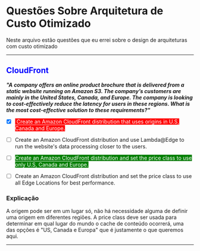 # Questões Sobre Arquitetura de Custo Otimizado
Neste arquivo estão questões que eu errei sobre o design de arquiteturas com custo otimizado

___

## <span style="color:blue; background-color:#fff">CloudFront</span>
_**"A company offers an online product brochure that is delivered from a static website running on Amazon S3. The company’s customers are mainly in the United States, Canada, and Europe. The company is looking to cost-effectively reduce the latency for users in these regions. What is the most cost-effective solution to these requirements?"**_

- [X] <span style="background-color:red; color:#fff"> Create an Amazon CloudFront distribution that uses origins in U.S, Canada and Europe.
</span>

- [ ] Create an Amazon CloudFront distribution and use Lambda@Edge to run the website's data processing closer to the users.

- [ ] <span style="background-color:green; color:#fff">Create an Amazon CloudFront distribution and set the price class to use only U.S, Canada and Europe.
</span>

- [ ] Create an Amazon CloudFront distribution and set the price class to use all Edge Locations for best performance.

### **Explicação**
A origem pode ser em um lugar só, não há necessidade alguma de definir uma origem em diferentes regiões. A price class deve ser usada para determinar em qual lugar do mundo o cache de conteúdo ocorrerá, uma das opções é "US, Canada e Europa" que é justamente o que queremos aqui.

___
